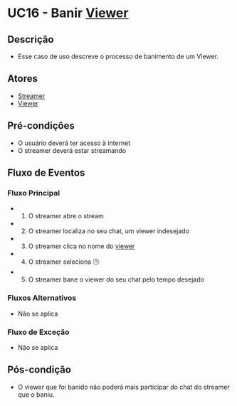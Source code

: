 # UC16 - Banir [Viewer](Viewer)

## Descrição
* Esse caso de uso descreve o processo de banimento de um Viewer.

## Atores
* [Streamer](Streamer)
* [Viewer](Viewer)

## Pré-condições
* O usuário deverá ter acesso à internet
* O streamer deverá estar streamando 

## Fluxo de Eventos
### Fluxo Principal
* 1. O streamer abre o stream
* 2. O streamer localiza no seu chat, um viewer indesejado
* 3. O streamer clica no nome do [viewer](Viewer)
* 4. O streamer seleciona 🕒 
* 5. O streamer bane o viewer do seu chat pelo tempo desejado

### Fluxos Alternativos
* Não se aplica

### Fluxo de Exceção
* Não se aplica

## Pós-condição
* O viewer que foi banido não poderá mais participar do chat do streamer que o baniu.